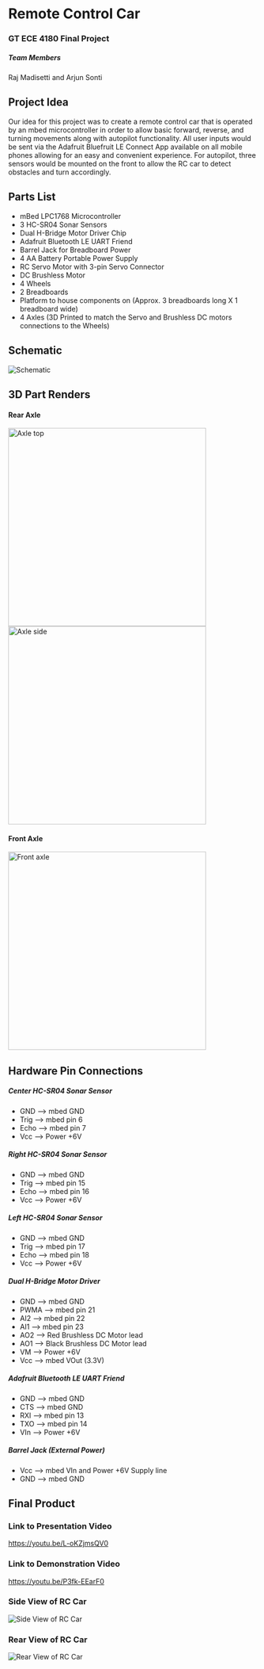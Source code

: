 # Remote Control Car
### GT ECE 4180 Final Project

##### Team Members
Raj Madisetti and Arjun Sonti

## Project Idea
Our idea for this project was to create a remote control car that is operated by an mbed microcontroller in order to allow basic forward, reverse, and turning movements along with autopilot functionality. All user inputs would be sent via the Adafruit Bluefruit LE Connect App available on all mobile phones allowing for an easy and convenient experience. For autopilot, three sensors would be mounted on the front to allow the RC car to detect obstacles and turn accordingly. 

## Parts List
- mBed LPC1768 Microcontroller
- 3 HC-SR04 Sonar Sensors
- Dual H-Bridge Motor Driver Chip
- Adafruit Bluetooth LE UART Friend
- Barrel Jack for Breadboard Power
- 4 AA Battery Portable Power Supply
- RC Servo Motor with 3-pin Servo Connector
- DC Brushless Motor
- 4 Wheels
- 2 Breadboards
- Platform to house components on (Approx. 3 breadboards long X 1 breadboard wide)
- 4 Axles (3D Printed to match the Servo and Brushless DC motors connections to the Wheels)

## Schematic
![Schematic](schematic.jpg)

## 3D Part Renders
#### Rear Axle
<img src="axle_top.png" alt="Axle top" width="400"/> <img src="axle_side.png" alt="Axle side" width="400"/>

#### Front Axle
<img src="front_axle.png" alt="Front axle" width="400"/>

## Hardware Pin Connections
##### Center HC-SR04 Sonar Sensor 
- GND --> mbed GND
- Trig --> mbed pin 6
- Echo --> mbed pin 7
- Vcc --> Power +6V

##### Right HC-SR04 Sonar Sensor 
- GND --> mbed GND
- Trig --> mbed pin 15
- Echo --> mbed pin 16
- Vcc --> Power +6V

##### Left HC-SR04 Sonar Sensor 
- GND --> mbed GND
- Trig --> mbed pin 17
- Echo --> mbed pin 18
- Vcc --> Power +6V

##### Dual H-Bridge Motor Driver 
- GND --> mbed GND
- PWMA --> mbed pin 21
- AI2 --> mbed pin 22
- AI1 --> mbed pin 23
- AO2 --> Red Brushless DC Motor lead 
- AO1 --> Black Brushless DC Motor lead
- VM --> Power +6V
- Vcc --> mbed VOut (3.3V)

##### Adafruit Bluetooth LE UART Friend
- GND --> mbed GND
- CTS --> mbed GND
- RXI --> mbed pin 13
- TXO --> mbed pin 14
- VIn --> Power +6V

##### Barrel Jack (External Power)
- Vcc --> mbed VIn and Power +6V Supply line
- GND --> mbed GND


## Final Product
### Link to Presentation Video
https://youtu.be/L-oKZjmsQV0
### Link to Demonstration Video
https://youtu.be/P3fk-EEarF0 
### Side View of RC Car
![Side View of RC Car](RCCarSide.jpg)
### Rear View of RC Car
![Rear View of RC Car](RCCarBack.jpg)

